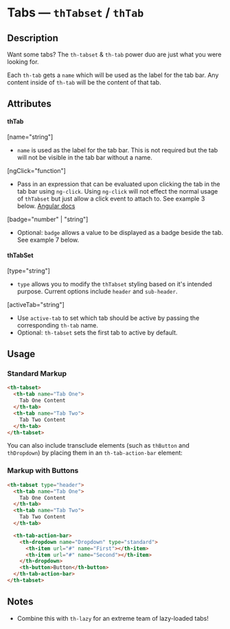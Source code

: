 # Tabs — `thTabset` / `thTab`

## Description

Want some tabs? The `th-tabset` & `th-tab` power duo are just what you were looking for.

Each `th-tab` gets a `name` which will be used as the label for the tab bar.
Any content inside of `th-tab` will be the content of that tab.

## Attributes

#### thTab
[name="string"]
- `name` is used as the label for the tab bar. This is not required but the tab
will not be visible in the tab bar without a name.

[ngClick="function"]
- Pass in an expression that can be evaluated upon clicking the tab in the tab bar
using `ng-click`. Using `ng-click` will not effect the normal usage of `thTabset`
but just allow a click event to attach to. See example 3 below.
[Angular docs](https://docs.angularjs.org/api/ng/directive/ngClick)

[badge="number" | "string"]
- Optional: `badge` allows a value to be displayed as a badge beside the tab. See example 7 below.

#### thTabSet
[type="string"]
- `type` allows you to modify the `thTabset` styling based on it's intended purpose.
Current options include `header` and `sub-header`.

[activeTab="string"]
- Use `active-tab` to set which tab should be active by passing the corresponding
`th-tab` name.
- Optional: `th-tabset` sets the first tab to active by default.

## Usage
### Standard Markup

```html
<th-tabset>
  <th-tab name="Tab One">
    Tab One Content
  </th-tab>
  <th-tab name="Tab Two">
    Tab Two Content
  </th-tab>
</th-tabset>
```

You can also include transclude elements (such as `thButton` and `thDropdown`) by placing them in an `th-tab-action-bar` element:

### Markup with Buttons

```html
<th-tabset type="header">
  <th-tab name="Tab One">
    Tab One Content
  </th-tab>
  <th-tab name="Tab Two">
    Tab Two Content
  </th-tab>

  <th-tab-action-bar>
    <th-dropdown name="Dropdown" type="standard">
      <th-item url="#" name="First"></th-item>
      <th-item url="#" name="Second"></th-item>
    </th-dropdown>
    <th-button>Button</th-button>
  </th-tab-action-bar>
</th-tabset>
```

## Notes

- Combine this with `th-lazy` for an extreme team of lazy-loaded tabs!
